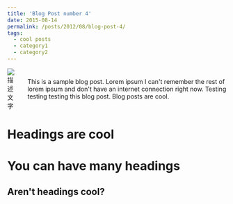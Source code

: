 ```yaml
---
title: 'Blog Post number 4'
date: 2015-08-14
permalink: /posts/2012/08/blog-post-4/
tags:
  - cool posts
  - category1
  - category2
---
```

<div style="display: flex; align-items: center;">
    <img src="path_to_your_image.jpg" alt="描述文字" style="margin-right: 20px;">
    <p>
        This is a sample blog post. Lorem ipsum I can't remember the rest of lorem ipsum and don't have an internet connection right now. Testing testing testing this blog post. Blog posts are cool.
    </p>
</div>


Headings are cool
======

You can have many headings
======

Aren't headings cool?
------
